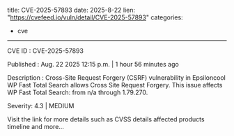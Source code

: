  
title: CVE-2025-57893
date: 2025-8-22
lien: "https://cvefeed.io/vuln/detail/CVE-2025-57893"
categories:
  - cve
---

CVE ID : CVE-2025-57893

Published :  Aug. 22
2025
12:15 p.m. | 1 hour
56 minutes ago

Description : Cross-Site Request Forgery (CSRF) vulnerability in Epsiloncool WP Fast Total Search allows Cross Site Request Forgery. This issue affects WP Fast Total Search: from n/a through 1.79.270.

Severity: 4.3 | MEDIUM

Visit the link for more details
such as CVSS details
affected products
timeline
and more...
